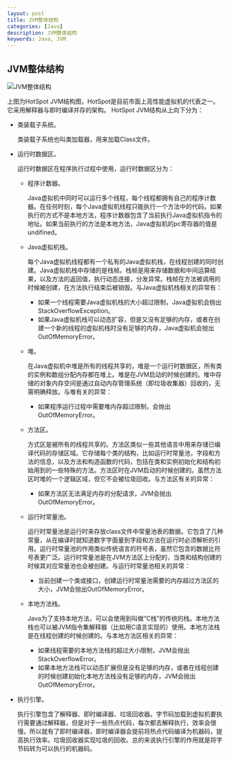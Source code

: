 ```yaml
---
layout: post
title: JVM整体结构
categories: [Java]
description: JVM整体结构
keywords: Java, JVM
---
```


## JVM整体结构

![JVM整体结构]()

上图为HotSpot JVM结构图，HotSpot是目前市面上高性能虚拟机的代表之一。它采用解释器与即时编译并存的架构。
HotSpot JVM结构从上向下分为：
- 类装载子系统。
  
  类装载子系统也叫类加载器，用来加载Class文件。
- 运行时数据区。
  
  运行时数据区在程序执行过程中使用，运行时数据区分为：
  - 程序计数器。

    Java虚拟机中同时可以运行多个线程，每个线程都拥有自己的程序计数器。在任何时刻，每个Java虚拟机线程只能执行一个方法中的代码。如果执行的方式不是本地方法，程序计数器包含了当前执行Java虚拟机指令的地址。如果当前执行的方法是本地方法，Java虚拟机的pc寄存器的值是undifined。
  - Java虚拟机栈。

    每个Java虚拟机线程都有一个私有的Java虚拟机栈，在线程创建的同时创建。Java虚拟机栈中存储的是栈帧。栈帧是用来存储数据和中间运算结果，以及方法的返回值，执行动态连接，分发异常。栈帧在方法被调用的时候被创建，在方法执行结束后被销毁。与Java虚拟机栈相关的异常有：
    - 如果一个线程需要Java虚拟机栈的大小超过限制，Java虚拟机会抛出StackOverflowException。
    - 如果Java虚拟机栈可以动态扩容，但是又没有足够的内存，或者在创建一个新的线程的虚拟机栈时没有足够的内存，Java虚拟机会抛出OutOfMemoryError。
  - 堆。

    在Java虚拟机中堆是所有的线程共享的，堆是一个运行时数据区，所有类的实例和数组分配内存都在堆上。堆是在JVM启动的时候创建的。堆中存储的对象内存空间是通过自动内存管理系统（即垃圾收集器）回收的，无需明确释放。与堆有关的异常：
    - 如果程序运行过程中需要堆内存超过限制，会抛出OutOfMemoryError。
  - 方法区。

    方式区是被所有的线程共享的。方法区类似一些其他语言中用来存储已编译代码的存储区域。它存储每个类的结构，比如运行时常量池，字段和方法的信息，以及方法和构造函数的代码，包括在类和实例初始化和结构初始用到的一些特殊的方法。方法区时在JVM启动的时候创建的。虽然方法区时堆的一个逻辑区域，但它不会被垃圾回收。与方法区有关的异常：
    - 如果方法区无法满足内存的分配请求，JVM会抛出OutOfMemoryError。
  - 运行时常量池。

    运行时常量池是运行时来存放class文件中常量池表的数据。它包含了几种常量，从在编译时就知道数字字面量到字段和方法在运行时必须解析的引用。运行时常量池的作用类似传统语言的符号表，虽然它包含的数据比符号表更广泛。运行时常量池是在JVM方法区上分配的，当类和结构创建的时候其对应常量池也会被创建。与运行时常量池相关的异常：
    - 当前创建一个类或接口，创建运行时常量池需要的内存超过方法区的大小，JVM会抛出OutOfMemoryError。
  - 本地方法栈。

    Java为了支持本地方法，可以会使用到叫做“C栈”的传统的栈。本地方法栈也可以被JVM指令集解释器（比如用C语言实现的）使用。本地方法栈是在线程创建的时候创建的。与本地方法区相关的异常：
    - 如果线程需要的本地方法栈的超过大小限制，JVM会抛出StackOverflowError。
    - 如果本地方法栈可以动态扩展但是没有足够的内存，或者在线程创建的时候创建初始化本地方法栈没有足够的内存，JVM会抛出OutOfMemoryError。
  
- 执行引擎。
  
  执行引擎包含了解释器、即时编译器、垃圾回收器。字节码加载到虚拟机要执行需要通过解释器，但是对于一些热点代码，每次都去解释执行，效率会很慢。所以就有了即时编译器，即时编译器会提前将热点代码编译为机器码，提高执行效率。垃圾回收器实现垃圾的回收。总的来说执行引擎的作用就是将字节码转为可以执行的机器码。